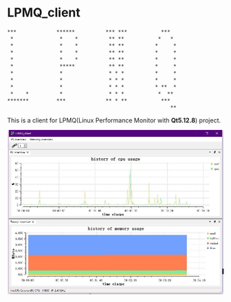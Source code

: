 # LPMQ_client

    ***             ******          *** ***           ***   
     *               *    *          ** **           *   *  
     *               *    *          ** **          *     * 
     *               *    *          ** **          *     * 
     *               *    *          ** **          *     * 
     *               *****           ** **          *     * 
     *               *               * * *          *     * 
     *               *               * * *          *     * 
     *               *               * * *          * **  * 
     *    *          *               * * *           *  **  
    *******         ***             ** * **           ***   
                                                         ** 

This is a client for LPMQ(Linux Performance Monitor with **Qt5.12.8**) project.

![overview](./doc/pic/overview.jpg)
